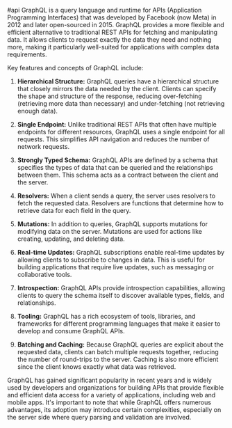 #api
GraphQL is a query language and runtime for APIs (Application Programming Interfaces) that was developed by Facebook (now Meta) in 2012 and later open-sourced in 2015. GraphQL provides a more flexible and efficient alternative to traditional REST APIs for fetching and manipulating data. It allows clients to request exactly the data they need and nothing more, making it particularly well-suited for applications with complex data requirements.

Key features and concepts of GraphQL include:

1.  **Hierarchical Structure:** GraphQL queries have a hierarchical structure that closely mirrors the data needed by the client. Clients can specify the shape and structure of the response, reducing over-fetching (retrieving more data than necessary) and under-fetching (not retrieving enough data).
    
2.  **Single Endpoint:** Unlike traditional REST APIs that often have multiple endpoints for different resources, GraphQL uses a single endpoint for all requests. This simplifies API navigation and reduces the number of network requests.
    
3.  **Strongly Typed Schema:** GraphQL APIs are defined by a schema that specifies the types of data that can be queried and the relationships between them. This schema acts as a contract between the client and the server.
    
4.  **Resolvers:** When a client sends a query, the server uses resolvers to fetch the requested data. Resolvers are functions that determine how to retrieve data for each field in the query.
    
5.  **Mutations:** In addition to queries, GraphQL supports mutations for modifying data on the server. Mutations are used for actions like creating, updating, and deleting data.
    
6.  **Real-time Updates:** GraphQL subscriptions enable real-time updates by allowing clients to subscribe to changes in data. This is useful for building applications that require live updates, such as messaging or collaborative tools.
    
7.  **Introspection:** GraphQL APIs provide introspection capabilities, allowing clients to query the schema itself to discover available types, fields, and relationships.
    
8.  **Tooling:** GraphQL has a rich ecosystem of tools, libraries, and frameworks for different programming languages that make it easier to develop and consume GraphQL APIs.
    
9.  **Batching and Caching:** Because GraphQL queries are explicit about the requested data, clients can batch multiple requests together, reducing the number of round-trips to the server. Caching is also more efficient since the client knows exactly what data was retrieved.
    

GraphQL has gained significant popularity in recent years and is widely used by developers and organizations for building APIs that provide flexible and efficient data access for a variety of applications, including web and mobile apps. It's important to note that while GraphQL offers numerous advantages, its adoption may introduce certain complexities, especially on the server side where query parsing and validation are involved.